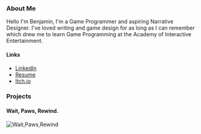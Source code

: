 ### About Me
Hello I'm Benjamin, I'm a Game Programmer and aspiring Narrative Designer. I've loved writing and game design for as long as I can remember which drew me to learn Game Programming at the Academy of Interactive Entertainment.


#### Links
* [LinkedIn](https://www.linkedin.com/in/benjamin-brownlie-85b2031bb/)
* [Resume]()
* [Itch.io]()

### Projects


#### Wait, Paws, Rewind.
![Wait,Paws,Rewind](https://media.discordapp.net/attachments/935553734711337017/986995750875586560/unknown.png?width=810&height=456)
